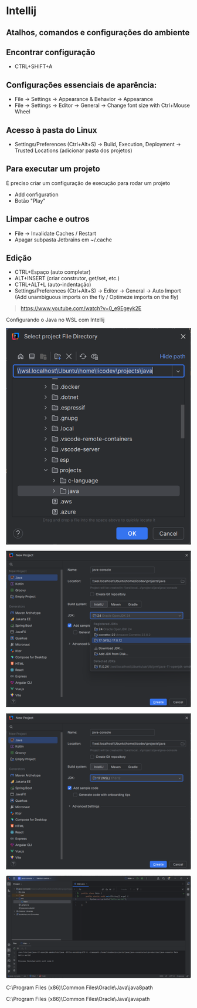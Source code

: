 # Intellij

## Atalhos, comandos e configurações do ambiente

## Encontrar configuração

- CTRL+SHIFT+A

## Configurações essenciais de aparência:

- File -> Settings -> Appearance & Behavior -> Appearance
- File -> Settings -> Editor -> General -> Change font size with Ctrl+Mouse Wheel

## Acesso à pasta do Linux

- Settings/Preferences (Ctrl+Alt+S) -> Build, Execution, Deployment -> Trusted Locations
(adicionar pasta dos projetos)

## Para executar um projeto

É preciso criar um configuração de execução para rodar um projeto

- Add configuration
- Botão "Play"

## Limpar cache e outros

- File -> Invalidate Caches / Restart
- Apagar subpasta Jetbrains em ~/.cache

## Edição

- CTRL+Espaço (auto completar)
- ALT+INSERT (criar construtor, get/set, etc.)
- CTRL+ALT+L (auto-indentação)
- Settings/Preferences (Ctrl+Alt+S) -> Editor -> General -> Auto Import (Add unambiguous imports on the fly / Optimeze imports on the fly)

> https://www.youtube.com/watch?v=0_e9Egeyk2E

Configurando o Java no WSL com Intellij

![alt text](image-2.png)

![alt text](image.png)

![alt text](image-1.png)

![alt text](image-3.png)

C:\Program Files (x86)\Common Files\Oracle\Java\java8path

C:\Program Files (x86)\Common Files\Oracle\Java\javapath








